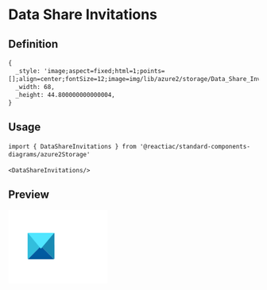 # Data Share Invitations

## Definition

```
{
  _style: 'image;aspect=fixed;html=1;points=[];align=center;fontSize=12;image=img/lib/azure2/storage/Data_Share_Invitations.svg;strokeColor=none;',
  _width: 68,
  _height: 44.800000000000004,
}
```

## Usage

```
import { DataShareInvitations } from '@reactiac/standard-components-diagrams/azure2Storage'

<DataShareInvitations/>
```

## Preview

<img src="./data-share-invitations.png" width="200"/>

